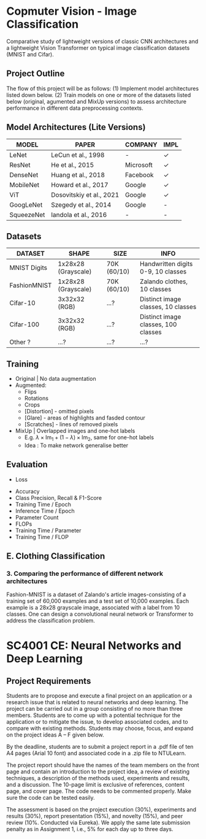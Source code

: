# Copmuter Vision - Image Classification
Comparative study of lightweight versions of classic CNN architectures and a lightweight Vision Transformer on typical image classification datasets (MNIST and Cifar).

## Project Outline
The flow of this project will be as follows: (1) Implement model architectures listed down below. (2) Train models on one or more of the datasets listed below (original, agumented and MixUp versions) to assess architecture performance in different data preprocessing contexts. 

## Model Architectures (Lite Versions)
| MODEL      | PAPER                    | COMPANY   | IMPL         |
|------------|--------------------------|-----------|--------------|
| LeNet      | LeCun et al., 1998       | -         | $\checkmark$ |
| ResNet     | He et al., 2015          | Microsoft | $\checkmark$ |
| DenseNet   | Huang et al., 2018       | Facebook  | $\checkmark$ |
| MobileNet  | Howard et al., 2017      | Google    | $\checkmark$ |
| ViT        | Dosovitskiy et al., 2021 | Google    | $\checkmark$ |
| GoogLeNet  | Szegedy et al., 2014     | Google    | -            |
| SqueezeNet | Iandola et al., 2016     | -         | -            |

## Datasets
| DATASET      | SHAPE               | SIZE           | INFO 
|--------------|---------------------|----------------|-----------------------------------
| MNIST Digits | 1x28x28 (Grayscale) | 70K (60/10) | Handwritten digits 0-9, 10 classes
| FashionMNIST | 1x28x28 (Grayscale) | 70K (60/10) | Zalando clothes, 10 classes
| Cifar-10     | 3x32x32 (RGB)       | ...?           | Distinct image classes, 10 classes
| Cifar-100    | 3x32x32 (RGB)       | ...?           | Distinct image classes, 100 classes
| Other ? | ...? | ...? | ...?  

## Training
* Original | No data augmentation
* Augmented:
    - Flips
    - Rotations
    - Crops
    - [Distortion] - omitted pixels
    - [Glare] - areas of highlights and fasded contour
    - [Scratches] - lines of removed pixels
* MixUp | Overlapped images and one-hot labels
    - E.g. $\lambda \times \text{Im}_1 + (1-\lambda) \times \text{Im}_2$, same for one-hot labels
    - Idea : To make network generalise better

## Evaluation
* Loss
<!-- * Error rate -->
* Accuracy
* Class Precision, Recall & F1-Score
* Training Time / Epoch
* Inference Time / Epoch
* Parameter Count
* FLOPs
* Training Time / Parameter
* Training Time / FLOP






## E. Clothing Classification
### 3. Comparing the performance of different network architectures

Fashion-MNIST is a dataset of Zalando's article images-consisting of a training set of 60,000 examples and a test set of 10,000 examples. Each example is a 28x28 grayscale image, associated with a label from 10 classes. One can design a convolutional neural network or Transformer to address the classification problem.




# SC4001 CE: Neural Networks and Deep Learning

## Project Requirements
Students are to propose and execute a final project on an application or a research issue that is related to neural networks and deep learning. The project can be carried out in a group consisting of no more than three members. Students are to come up with a potential technique for the application or to mitigate the issue, to develop associated codes, and to compare with existing methods. Students may choose, focus, and expand on the project ideas A – F given below.

By the deadline, students are to submit a project report in a .pdf file of ten A4 pages (Arial 10 font) and associated code in a .zip file to NTULearn.

The project report should have the names of the team members on the front page and contain an
introduction to the project idea, a review of existing techniques, a description of the methods used, experiments and results, and a discussion. The 10-page limit is exclusive of references, content page, and cover page. The code needs to be commented properly. Make sure the code can be tested easily.

The assessment is based on the project execution (30%), experiments and results (30%), report
presentation (15%), and novelty (15%), and peer review (10%. Conducted via Eureka). We apply the same late submission penalty as in Assignment 1, i.e., 5% for each day up to three days.
